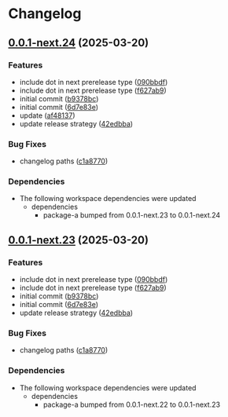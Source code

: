 # Changelog

## [0.0.1-next.24](https://github.com/obany/changelog/compare/package-b-0.0.1-next.23...package-b-0.0.1-next.24) (2025-03-20)


### Features

* include dot in next prerelease type ([090bbdf](https://github.com/obany/changelog/commit/090bbdff4466909bbdaaf27a61dd0d1bf8bac4d2))
* include dot in next prerelease type ([f627ab9](https://github.com/obany/changelog/commit/f627ab9c3b24536b1b59aae93333e982efef9773))
* initial commit ([b9378bc](https://github.com/obany/changelog/commit/b9378bc2766ab8c0f693c839d37e3e345eadde71))
* initial commit ([6d7e83e](https://github.com/obany/changelog/commit/6d7e83e5be444b7e470a04771efce6cb8de1ac4f))
* update ([af48137](https://github.com/obany/changelog/commit/af4813774073de10838b9a8c2bce220bd02fc198))
* update release strategy ([42edbba](https://github.com/obany/changelog/commit/42edbba7ff7ca9b934bd982dca80d0329db0153b))


### Bug Fixes

* changelog paths ([c1a8770](https://github.com/obany/changelog/commit/c1a8770443c49091e15af80d6a3dec4b74dbf4b7))


### Dependencies

* The following workspace dependencies were updated
  * dependencies
    * package-a bumped from 0.0.1-next.23 to 0.0.1-next.24

## [0.0.1-next.23](https://github.com/obany/changelog/compare/package-b-0.0.1-next.22...package-b-0.0.1-next.23) (2025-03-20)


### Features

* include dot in next prerelease type ([090bbdf](https://github.com/obany/changelog/commit/090bbdff4466909bbdaaf27a61dd0d1bf8bac4d2))
* include dot in next prerelease type ([f627ab9](https://github.com/obany/changelog/commit/f627ab9c3b24536b1b59aae93333e982efef9773))
* initial commit ([b9378bc](https://github.com/obany/changelog/commit/b9378bc2766ab8c0f693c839d37e3e345eadde71))
* initial commit ([6d7e83e](https://github.com/obany/changelog/commit/6d7e83e5be444b7e470a04771efce6cb8de1ac4f))
* update release strategy ([42edbba](https://github.com/obany/changelog/commit/42edbba7ff7ca9b934bd982dca80d0329db0153b))


### Bug Fixes

* changelog paths ([c1a8770](https://github.com/obany/changelog/commit/c1a8770443c49091e15af80d6a3dec4b74dbf4b7))


### Dependencies

* The following workspace dependencies were updated
  * dependencies
    * package-a bumped from 0.0.1-next.22 to 0.0.1-next.23
